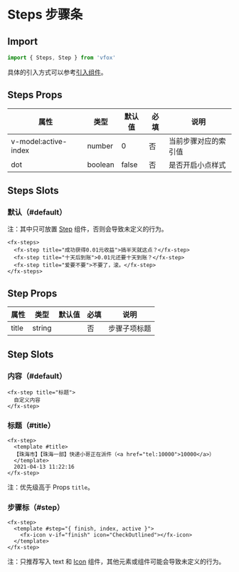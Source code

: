 # Steps 步骤条

## Import

```JavaScript
import { Steps, Step } from 'vfox'
```

具体的引入方式可以参考[引入组件](../guide/import.md)。

## Steps Props

| 属性                 | 类型    | 默认值 | 必填 | 说明                 |
| -------------------- | ------- | ------ | ---- | -------------------- |
| v-model:active-index | number  | 0      | 否   | 当前步骤对应的索引值 |
| dot                  | boolean | false  | 否   | 是否开启小点样式     |

## Steps Slots

### 默认（#default）

注：其中只可放置 [Step](./Steps.md#step-props) 组件，否则会导致未定义的行为。

```Vue
<fx-steps>
  <fx-step title="成功获得0.01元收益">搞半天就这点？</fx-step>
  <fx-step title="十天后到账">0.01元还要十天到账？</fx-step>
  <fx-step title="爱要不要">不要了，滚。</fx-step>
</fx-steps>
```

## Step Props

| 属性  | 类型   | 默认值 | 必填 | 说明         |
| ----- | ------ | ------ | ---- | ------------ |
| title | string |        | 否   | 步骤子项标题 |

## Step Slots

### 内容（#default）

```Vue
<fx-step title="标题">
  自定义内容
</fx-step>
```

### 标题（#title）

```Vue
<fx-step>
  <template #title>
  【珠海市】【珠海一部】快递小哥正在派件（<a href="tel:10000">10000</a>）
  </template>
  2021-04-13 11:22:16
</fx-step>
```

注：优先级高于 Props `title`。

### 步骤标（#step）

```Vue
<fx-step>
  <template #step="{ finish, index, active }">
    <fx-icon v-if="finish" icon="CheckOutlined"></fx-icon>
  </template>
</fx-step>
```

注：只推荐写入 text 和 [Icon](./Icon.md) 组件，其他元素或组件可能会导致未定义的行为。

